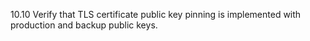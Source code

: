 10.10 Verify that TLS certificate public key pinning is implemented with production and backup public keys.